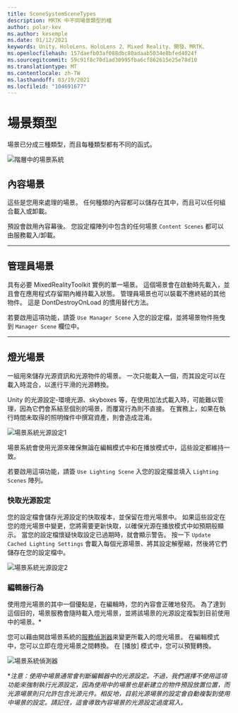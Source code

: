 ```yaml
---
title: SceneSystemSceneTypes
description: MRTK 中不同場景類型的檔
author: polar-kev
ms.author: kesemple
ms.date: 01/12/2021
keywords: Unity、HoloLens、HoloLens 2、Mixed Reality、開發、MRTK、
ms.openlocfilehash: 157daefb03af088dbc80adaab5034e8bfed4024f
ms.sourcegitcommit: 59c91f8c70d1ad30995fba6cf862615e25e78d10
ms.translationtype: MT
ms.contentlocale: zh-TW
ms.lasthandoff: 03/19/2021
ms.locfileid: "104691677"
---
```

# <a name="scene-types"></a>場景類型

場景已分成三種類型，而且每種類型都有不同的函式。

![階層中的場景系統](../images/scene-system/MRTK_SceneSystemEditorSceneHierarchy.PNG)

## <a name="content-scenes"></a>內容場景

這些是您用來處理的場景。 任何種類的內容都可以儲存在其中，而且可以任何組合載入或卸載。

預設會啟用內容幕後。 您設定檔陣列中包含的任何場景 `Content Scenes` 都可以由服務載入/卸載。

___

## <a name="manager-scenes"></a>管理員場景

具有必要 MixedRealityToolkit 實例的單一場景。 這個場景會在啟動時先載入，並且會在應用程式存留期內維持載入狀態。 管理員場景也可以裝載不應終結的其他物件。 這是 DontDestroyOnLoad 的慣用替代方法。

若要啟用這項功能，請簽 `Use Manager Scene` 入您的設定檔，並將場景物件拖曳到 `Manager Scene` 欄位中。

___

## <a name="lighting-scenes"></a>燈光場景

一組用來儲存光源資訊和光源物件的場景。 一次只能載入一個，而其設定可以在載入時混合，以進行平滑的光源轉換。

Unity 的光源設定-環境光源、skyboxes 等，在使用加法式載入時，可能難以管理，因為它們會系結至個別的場景，而覆寫行為則不直接。 在實務上，如果在執行時間未取得的照明條件中撰寫資產，則會造成混淆。

![場景系統光源設定1](../images/scene-system/MRTK_SceneSystemLightingSettings.PNG)

場景系統會使用光源來確保無論在編輯模式中和在播放模式中，這些設定都維持一致。

若要啟用這項功能，請簽 `Use Lighting Scene` 入您的設定檔並填入 `Lighting Scenes` 陣列。

### <a name="cached-lighting-settings"></a>快取光源設定

您的設定檔會儲存光源設定的快取複本，並保留在燈光場景中。 如果這些設定在您的燈光場景中變更，您將需要更新快取，以確保光源在播放模式中如預期般顯示。 當您的設定檔懷疑快取設定已過期時，就會顯示警告。 按一下 `Update Cached Lighting Settings` 會載入每個光源場景、將其設定解壓縮，然後將它們儲存在您的設定檔中。

![場景系統光源設定2](../images/scene-system/MRTK_SceneSystemCachedLightingSettings.PNG)

### <a name="editor-behavior"></a>編輯器行為

使用燈光場景的其中一個優點是，在編輯時，您的內容會正確地發亮。 為了達到這個目的，場景服務會隨時載入燈光場景，並將該場景的光源設定複製到目前使用中的場景。\*

您可以藉由開啟場景系統的[服務偵測器](../../configuration/MixedRealityConfigurationGuide.md#editor-utilities)來變更所載入的燈光場景。 在編輯模式中，您可以立即在燈光場景之間轉換。 在 [播放] 模式中，您可以預覽轉換。

![場景系統偵測器](../images/scene-system/MRTK_SceneSystemServiceInspector.PNG)

\**注意：使用中場景通常會判斷編輯器中的光源設定。不過，我們選擇不使用這項功能來強制執行光源設定，因為使用中的場景也是新建立的物件預設放置位置，而光源場景則只允許包含光源元件。相反地，目前光源場景的設定會自動複製到使用中場景的設定。請記住，這會導致內容場景的光源設定過度寫入。*
